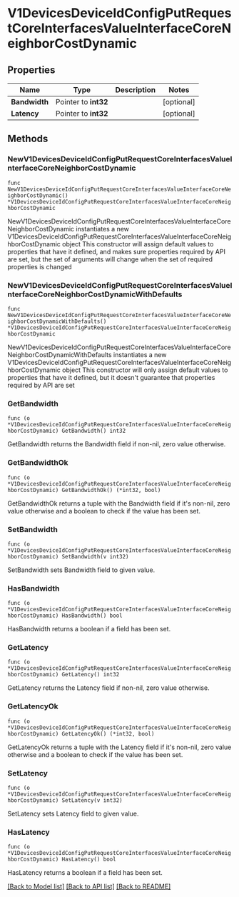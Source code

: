 # V1DevicesDeviceIdConfigPutRequestCoreInterfacesValueInterfaceCoreNeighborCostDynamic

## Properties

Name | Type | Description | Notes
------------ | ------------- | ------------- | -------------
**Bandwidth** | Pointer to **int32** |  | [optional] 
**Latency** | Pointer to **int32** |  | [optional] 

## Methods

### NewV1DevicesDeviceIdConfigPutRequestCoreInterfacesValueInterfaceCoreNeighborCostDynamic

`func NewV1DevicesDeviceIdConfigPutRequestCoreInterfacesValueInterfaceCoreNeighborCostDynamic() *V1DevicesDeviceIdConfigPutRequestCoreInterfacesValueInterfaceCoreNeighborCostDynamic`

NewV1DevicesDeviceIdConfigPutRequestCoreInterfacesValueInterfaceCoreNeighborCostDynamic instantiates a new V1DevicesDeviceIdConfigPutRequestCoreInterfacesValueInterfaceCoreNeighborCostDynamic object
This constructor will assign default values to properties that have it defined,
and makes sure properties required by API are set, but the set of arguments
will change when the set of required properties is changed

### NewV1DevicesDeviceIdConfigPutRequestCoreInterfacesValueInterfaceCoreNeighborCostDynamicWithDefaults

`func NewV1DevicesDeviceIdConfigPutRequestCoreInterfacesValueInterfaceCoreNeighborCostDynamicWithDefaults() *V1DevicesDeviceIdConfigPutRequestCoreInterfacesValueInterfaceCoreNeighborCostDynamic`

NewV1DevicesDeviceIdConfigPutRequestCoreInterfacesValueInterfaceCoreNeighborCostDynamicWithDefaults instantiates a new V1DevicesDeviceIdConfigPutRequestCoreInterfacesValueInterfaceCoreNeighborCostDynamic object
This constructor will only assign default values to properties that have it defined,
but it doesn't guarantee that properties required by API are set

### GetBandwidth

`func (o *V1DevicesDeviceIdConfigPutRequestCoreInterfacesValueInterfaceCoreNeighborCostDynamic) GetBandwidth() int32`

GetBandwidth returns the Bandwidth field if non-nil, zero value otherwise.

### GetBandwidthOk

`func (o *V1DevicesDeviceIdConfigPutRequestCoreInterfacesValueInterfaceCoreNeighborCostDynamic) GetBandwidthOk() (*int32, bool)`

GetBandwidthOk returns a tuple with the Bandwidth field if it's non-nil, zero value otherwise
and a boolean to check if the value has been set.

### SetBandwidth

`func (o *V1DevicesDeviceIdConfigPutRequestCoreInterfacesValueInterfaceCoreNeighborCostDynamic) SetBandwidth(v int32)`

SetBandwidth sets Bandwidth field to given value.

### HasBandwidth

`func (o *V1DevicesDeviceIdConfigPutRequestCoreInterfacesValueInterfaceCoreNeighborCostDynamic) HasBandwidth() bool`

HasBandwidth returns a boolean if a field has been set.

### GetLatency

`func (o *V1DevicesDeviceIdConfigPutRequestCoreInterfacesValueInterfaceCoreNeighborCostDynamic) GetLatency() int32`

GetLatency returns the Latency field if non-nil, zero value otherwise.

### GetLatencyOk

`func (o *V1DevicesDeviceIdConfigPutRequestCoreInterfacesValueInterfaceCoreNeighborCostDynamic) GetLatencyOk() (*int32, bool)`

GetLatencyOk returns a tuple with the Latency field if it's non-nil, zero value otherwise
and a boolean to check if the value has been set.

### SetLatency

`func (o *V1DevicesDeviceIdConfigPutRequestCoreInterfacesValueInterfaceCoreNeighborCostDynamic) SetLatency(v int32)`

SetLatency sets Latency field to given value.

### HasLatency

`func (o *V1DevicesDeviceIdConfigPutRequestCoreInterfacesValueInterfaceCoreNeighborCostDynamic) HasLatency() bool`

HasLatency returns a boolean if a field has been set.


[[Back to Model list]](../README.md#documentation-for-models) [[Back to API list]](../README.md#documentation-for-api-endpoints) [[Back to README]](../README.md)


